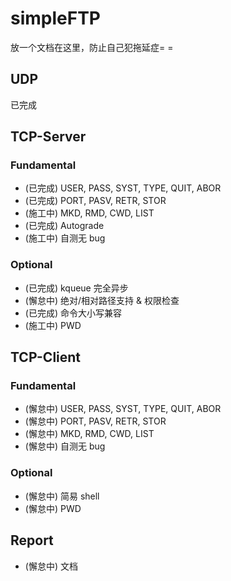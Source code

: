 # simpleFTP

放一个文档在这里，防止自己犯拖延症= =

## UDP
已完成

## TCP-Server

### Fundamental

- (已完成) USER, PASS, SYST, TYPE, QUIT, ABOR 
- (已完成) PORT, PASV, RETR, STOR
- (施工中) MKD, RMD, CWD, LIST
- (已完成) Autograde 
- (施工中) 自测无 bug

### Optional

- (已完成) kqueue 完全异步 
- (懈怠中) 绝对/相对路径支持 & 权限检查
- (已完成) 命令大小写兼容
- (施工中) PWD

## TCP-Client

### Fundamental

- (懈怠中) USER, PASS, SYST, TYPE, QUIT, ABOR
- (懈怠中) PORT, PASV, RETR, STOR
- (懈怠中) MKD, RMD, CWD, LIST
- (懈怠中) 自测无 bug

### Optional

- (懈怠中) 简易 shell
- (懈怠中) PWD

## Report

- (懈怠中) 文档
